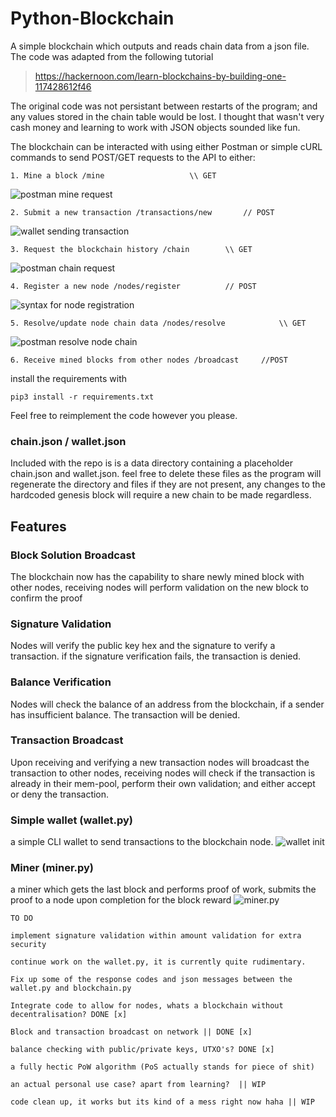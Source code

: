 # Python-Blockchain

A simple blockchain which outputs and reads chain data from a json file. The code was adapted from the following tutorial
> https://hackernoon.com/learn-blockchains-by-building-one-117428612f46

The original code was not persistant between restarts of the program; and any values stored in the chain table would be lost.
I thought that wasn't very cash money and learning to work with JSON objects sounded like fun.

The blockchain can be interacted with using either Postman or simple cURL commands to send POST/GET requests to the API to either:

```
1. Mine a block /mine 					\\ GET
```
![postman mine request](pictures/postman-mine-get.png)
```
2. Submit a new transaction /transactions/new 		// POST
```
![wallet sending transaction](pictures/wallet-transaction.png)
````
3. Request the blockchain history /chain 		\\ GET
````
![postman chain request](pictures/postman-chain-get.png)
``````
4. Register a new node /nodes/register 			// POST
``````
![syntax for node registration](pictures/postman-node-register.png)
``````````
5. Resolve/update node chain data /nodes/resolve 			\\ GET
``````````
![postman resolve node chain](pictures/postman-resolve-node.png)
````````
6. Receive mined blocks from other nodes /broadcast 	//POST 
````````

install the requirements with

```
pip3 install -r requirements.txt
```

Feel free to reimplement the code however you please.

### chain.json / wallet.json
Included with the repo is is a data directory containing a placeholder chain.json and wallet.json.
feel free to delete these files as the program will regenerate the directory and files if they are not present,
any changes to the hardcoded genesis block will require a new chain to be made regardless.
## Features
### Block Solution Broadcast
The blockchain now has the capability to share newly mined block with other nodes, receiving nodes will perform 
validation on the new block to confirm the proof
### Signature Validation
Nodes will verify the public key hex and the signature to verify a transaction. if the signature verification fails, 
the transaction is denied.
### Balance Verification
Nodes will check the balance of an address from the blockchain, if a sender has insufficient balance.
The transaction will be denied.
### Transaction Broadcast
Upon receiving and verifying a new transaction nodes will broadcast the transaction to other nodes,
receiving nodes will check if the transaction is already in their mem-pool, perform their own validation; and either accept or deny the transaction.
### Simple wallet (wallet.py)
a simple CLI wallet to send transactions to the blockchain node. 
![wallet init](pictures/wallet-init.png)
### Miner (miner.py)
a miner which gets the last block and performs proof of work, submits the proof to a node upon completion for the block reward
![miner.py](pictures/miner-and-chain.png)


```
TO DO

implement signature validation within amount validation for extra security

continue work on the wallet.py, it is currently quite rudimentary.

Fix up some of the response codes and json messages between the wallet.py and blockchain.py

Integrate code to allow for nodes, whats a blockchain without decentralisation? DONE [x]

Block and transaction broadcast on network || DONE [x]

balance checking with public/private keys, UTXO's? DONE [x]

a fully hectic PoW algorithm (PoS actually stands for piece of shit)

an actual personal use case? apart from learning?  || WIP

code clean up, it works but its kind of a mess right now haha || WIP
```


